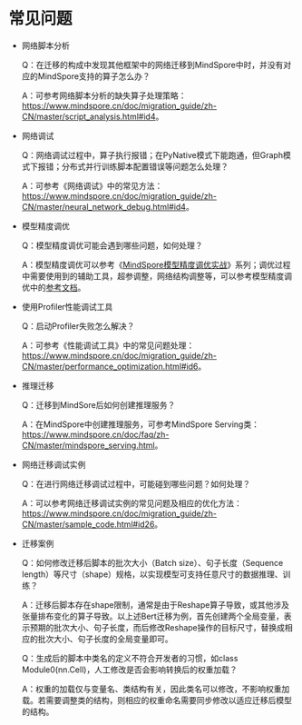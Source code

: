 # 常见问题

- 网络脚本分析

    Q：在迁移的构成中发现其他框架中的网络迁移到MindSpore中时，并没有对应的MindSpore支持的算子怎么办？

    A：可参考网络脚本分析的缺失算子处理策略：<https://www.mindspore.cn/doc/migration_guide/zh-CN/master/script_analysis.html#id4>。

- 网络调试

    Q：网络调试过程中，算子执行报错；在PyNative模式下能跑通，但Graph模式下报错；分布式并行训练脚本配置错误等问题怎么处理？

    A：可参考《网络调试》中的常见方法：<https://www.mindspore.cn/doc/migration_guide/zh-CN/master/neural_network_debug.html#id4>。

- 模型精度调优

    Q：模型精度调优可能会遇到哪些问题，如何处理？

    A：模型精度调优可以参考《[MindSpore模型精度调优实战](https://www.mindspore.com/doc/migration_guide/zh-CN/master/accuracy_optimization.html#mindspore)》系列；调优过程中需要使用到的辅助工具，超参调整，网络结构调整等，可以参考模型精度调优中的[参考文档](https://www.mindspore.cn/doc/migration_guide/zh-CN/master/accuracy_optimization.html#id2)。

- 使用Profiler性能调试工具

    Q：启动Profiler失败怎么解决？

    A：可参考《性能调试工具》中的常见问题处理：<https://www.mindspore.cn/doc/migration_guide/zh-CN/master/performance_optimization.html#id6>。

- 推理迁移

    Q：迁移到MindSore后如何创建推理服务？

    A：在MindSpore中创建推理服务，可参考MindSpore Serving类：<https://www.mindspore.cn/doc/faq/zh-CN/master/mindspore_serving.html>。

- 网络迁移调试实例

    Q：在进行网络迁移调试过程中，可能碰到哪些问题？如何处理？

    A：可以参考网络迁移调试实例的常见问题及相应的优化方法：<https://www.mindspore.cn/doc/migration_guide/zh-CN/master/sample_code.html#id26>。

- 迁移案例

    Q：如何修改迁移后脚本的批次大小（Batch size）、句子长度（Sequence length）等尺寸（shape）规格，以实现模型可支持任意尺寸的数据推理、训练？

    A：迁移后脚本存在shape限制，通常是由于Reshape算子导致，或其他涉及张量排布变化的算子导致。以上述Bert迁移为例，首先创建两个全局变量，表示预期的批次大小、句子长度，而后修改Reshape操作的目标尺寸，替换成相应的批次大小、句子长度的全局变量即可。

    Q：生成后的脚本中类名的定义不符合开发者的习惯，如class Module0(nn.Cell)，人工修改是否会影响转换后的权重加载？

    A：权重的加载仅与变量名、类结构有关，因此类名可以修改，不影响权重加载。若需要调整类的结构，则相应的权重命名需要同步修改以适应迁移后模型的结构。
